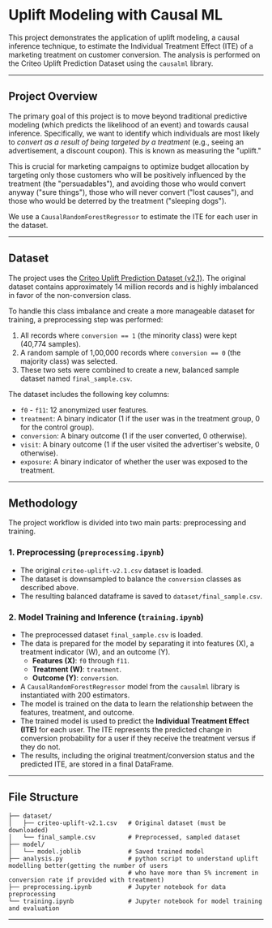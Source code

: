 # Uplift Modeling with Causal ML

This project demonstrates the application of uplift modeling, a causal inference technique, to estimate the Individual Treatment Effect (ITE) of a marketing treatment on customer conversion. The analysis is performed on the Criteo Uplift Prediction Dataset using the `causalml` library.

---

## Project Overview

The primary goal of this project is to move beyond traditional predictive modeling (which predicts the likelihood of an event) and towards causal inference. Specifically, we want to identify which individuals are most likely to *convert as a result of being targeted by a treatment* (e.g., seeing an advertisement, a discount coupon). This is known as measuring the "uplift."

This is crucial for marketing campaigns to optimize budget allocation by targeting only those customers who will be positively influenced by the treatment (the "persuadables"), and avoiding those who would convert anyway ("sure things"), those who will never convert ("lost causes"), and those who would be deterred by the treatment ("sleeping dogs").

We use a `CausalRandomForestRegressor` to estimate the ITE for each user in the dataset.

--- 

## Dataset

The project uses the [Criteo Uplift Prediction Dataset (v2.1)](https://ailab.criteo.com/criteo-uplift-prediction-dataset/). The original dataset contains approximately 14 million records and is highly imbalanced in favor of the non-conversion class.

To handle this class imbalance and create a more manageable dataset for training, a preprocessing step was performed:
1.  All records where `conversion == 1` (the minority class) were kept (40,774 samples).
2.  A random sample of 1,00,000 records where `conversion == 0` (the majority class) was selected.
3.  These two sets were combined to create a new, balanced sample dataset named `final_sample.csv`.

The dataset includes the following key columns:
- `f0` - `f11`: 12 anonymized user features.
- `treatment`: A binary indicator (1 if the user was in the treatment group, 0 for the control group).
- `conversion`: A binary outcome (1 if the user converted, 0 otherwise).
- `visit`: A binary outcome (1 if the user visited the advertiser's website, 0 otherwise).
- `exposure`: A binary indicator of whether the user was exposed to the treatment.

--- 

## Methodology

The project workflow is divided into two main parts: preprocessing and training.

### 1. Preprocessing (`preprocessing.ipynb`)
- The original `criteo-uplift-v2.1.csv` dataset is loaded.
- The dataset is downsampled to balance the `conversion` classes as described above.
- The resulting balanced dataframe is saved to `dataset/final_sample.csv`.

### 2. Model Training and Inference (`training.ipynb`)
- The preprocessed dataset `final_sample.csv` is loaded.
- The data is prepared for the model by separating it into features (X), a treatment indicator (W), and an outcome (Y).
  - **Features (X)**: `f0` through `f11`.
  - **Treatment (W)**: `treatment`.
  - **Outcome (Y)**: `conversion`.
- A `CausalRandomForestRegressor` model from the `causalml` library is instantiated with 200 estimators.
- The model is trained on the data to learn the relationship between the features, treatment, and outcome.
- The trained model is used to predict the **Individual Treatment Effect (ITE)** for each user. The ITE represents the predicted change in conversion probability for a user if they receive the treatment versus if they do not.
- The results, including the original treatment/conversion status and the predicted ITE, are stored in a final DataFrame.

---

## File Structure
```
├── dataset/
│   ├── criteo-uplift-v2.1.csv   # Original dataset (must be downloaded)
│   └── final_sample.csv         # Preprocessed, sampled dataset
├── model/
│   └── model.joblib             # Saved trained model
├── analysis.py                  # python script to understand uplift modelling better(getting the number of users
                                 # who have more than 5% increment in conversion rate if provided with treatment)
├── preprocessing.ipynb          # Jupyter notebook for data preprocessing
└── training.ipynb               # Jupyter notebook for model training and evaluation
```

---